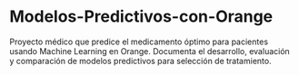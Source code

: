 # Modelos-Predictivos-con-Orange
Proyecto médico que predice el medicamento óptimo para pacientes usando Machine Learning en Orange. Documenta el desarrollo, evaluación y comparación de modelos predictivos para selección de tratamiento.
